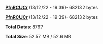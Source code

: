 [**PfnRCUCr**](/data/PfnRCUCr.txt) (13/12/22 - 19:39)- 682132 bytes

[**PfnRCUCr**](/data/PfnRCUCr.txt) (13/12/22 - 19:39)- 682132 bytes

**Total Datas**: 8767

**Total Size**: 52.57 MB / 52.6 MB